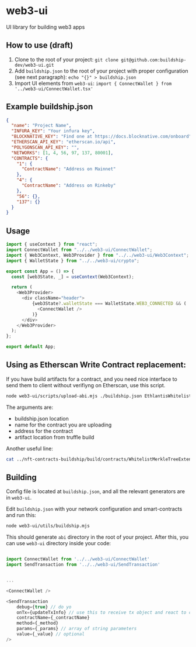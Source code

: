 # web3-ui

UI library for building web3 apps

## How to use (draft)

1. Clone to the root of your project: `git clone git@github.com:buildship-dev/web3-ui.git`
2. Add `buildship.json` to the root of your project with proper configuration (see next paragraph): `echo "{}" > buildship.json`
3. Import UI elements from `web3-ui`: `import { ConnectWallet } from '../web3-ui/ConnectWallet.tsx'`

## Example buildship.json

```json
{
  "name": "Project Name",
  "INFURA_KEY": "Your infura key",
  "BLOCKNATIVE_KEY": "Find one at https://docs.blocknative.com/onboard",
  "ETHERSCAN_API_KEY": "etherscan.io/api",
  "POLYGONSCAN_API_KEY": "",
  "NETWORKS": [1, 4, 56, 97, 137, 80001],
  "CONTRACTS": {
    "1": {
      "ContractName": "Address on Mainnet"
    },
    "4": {
      "ContractName": "Address on Rinkeby"
    },
    "56": {},
    "137": {}
  }
}
```

## Usage

```js
import { useContext } from "react";
import ConnectWallet from "../../web3-ui/ConnectWallet";
import { Web3Context, Web3Provider } from "../../web3-ui/Web3Context";
import { WalletState } from "../../web3-ui/crypto";

export const App = () => {
  const [web3State, _] = useContext(Web3Context);

  return (
    <Web3Provider>
      <div className="header">
          {web3State?.walletState === WalletState.WEB3_CONNECTED && (
            <ConnectWallet />
          )}
      </div>
    </Web3Provider>
  );
};

export default App;
```



## Using as Etherscan Write Contract replacement:

If you have build artifacts for a contract, and you need nice interface to send them to client without verifiyng on Etherscan, use this script.

```sh
node web3-ui/scripts/upload-abi.mjs ./buildship.json EthlantisWhitelist 0x0128B1897108E0b57533Bc9774326bfb30310Dbe ../nft-contracts-buildship/build/contracts/WhitelistMerkleTreeExtension.json
```

The arguments are:
- buildship.json location
- name for the contract you are uploading
- address for the contract
- artifact location from truffle build

Another useful line:

```sh
cat ../nft-contracts-buildship/build/contracts/WhitelistMerkleTreeExtension.json | jq .abi | pbcopy
```

## Building

Config file is located at `buildship.json`, and all the relevant generators are in `web3-ui`.

Edit `buildship.json` with your network configuration and smart-contracts and run this:

```sh
node web3-ui/utils/buildship.mjs
```

This should generate `abi` directory in the root of your project. After this, you can use `web3-ui` directory inside your code:


```javascript

import ConnectWallet from '../../web3-ui/ConnectWallet'
import SendTransaction from '../../web3-ui/SendTransaction'


...

<ConnectWallet />

<SendTransaction
    debug={true} // do yo
    onTx={updateTxInfo} // use this to receive tx object and react to changes
    contractName={_contractName}
    method={_method}
    params={_params} // array of string parameters
    value={_value} // optional
/>

```
